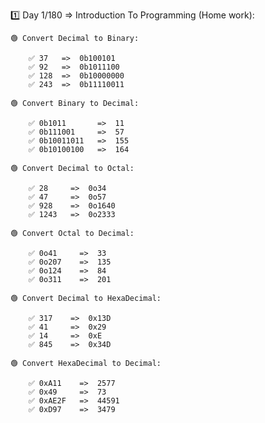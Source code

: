 1️⃣ Day 1/180 =>  Introduction To Programming (Home work):

    🟢 Convert Decimal to Binary:

        ✅ 37   =>  0b100101
        ✅ 92   =>  0b1011100
        ✅ 128  =>  0b10000000
        ✅ 243  =>  0b11110011

    🟢 Convert Binary to Decimal:

        ✅ 0b1011       =>  11
        ✅ 0b111001     =>  57
        ✅ 0b10011011   =>  155
        ✅ 0b10100100   =>  164

    🟢 Convert Decimal to Octal:

        ✅ 28     =>  0o34
        ✅ 47     =>  0o57
        ✅ 928    =>  0o1640
        ✅ 1243   =>  0o2333

    🟢 Convert Octal to Decimal:

        ✅ 0o41     =>  33
        ✅ 0o207    =>  135
        ✅ 0o124    =>  84
        ✅ 0o311    =>  201

    🟢 Convert Decimal to HexaDecimal:

        ✅ 317    =>  0x13D
        ✅ 41     =>  0x29
        ✅ 14     =>  0xE
        ✅ 845    =>  0x34D

    🟢 Convert HexaDecimal to Decimal:
    
        ✅ 0xA11    =>  2577
        ✅ 0x49     =>  73
        ✅ 0xAE2F   =>  44591
        ✅ 0xD97    =>  3479
